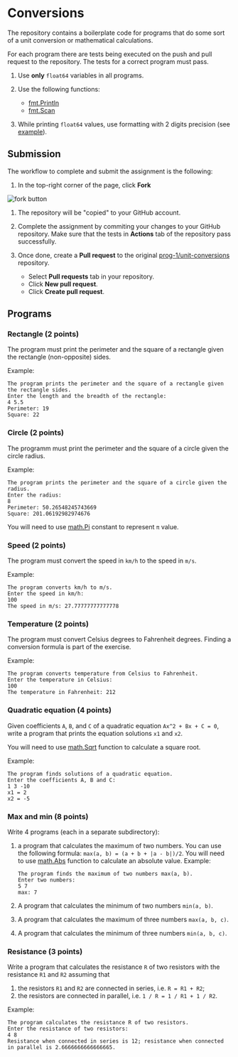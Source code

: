 # Conversions

The repository contains a boilerplate code for programs that do some sort of a
unit conversion or mathematical calculations.

For each program there are tests being executed on the push and pull request to
the repository. The tests for a correct program must pass.

1. Use **only** `float64` variables in all programs.

1. Use the following functions:

   * [fmt.Println](https://pkg.go.dev/fmt#Println)
   * [fmt.Scan](https://pkg.go.dev/fmt#Scan)

1. While printing `float64` values, use formatting with 2 digits precision (see [example](https://play.golang.org/p/m7miCyzIaie)).

## Submission

The workflow to complete and submit the assignment is the following:

1. In the top-right corner of the page, click **Fork**

![fork button](https://docs.github.com/assets/images/help/repository/fork_button.jpg)

1. The repository will be "copied" to your GitHub account.

1. Complete the assignment by commiting your changes to your GitHub repository.
   Make sure that the tests in **Actions** tab of the repository pass successfully.

1. Once done, create a **Pull request** to the original [prog-1/unit-conversions](https://github.com/prog-1/unit-conversions) repository.

   * Select **Pull requests** tab in your repository.
   * Click **New pull request**.
   * Click **Create pull request**.

## Programs

### Rectangle (2 points)

The program must print the perimeter and the square of a rectangle given the
rectangle (non-opposite) sides.

Example:

```
The program prints the perimeter and the square of a rectangle given the rectangle sides.
Enter the length and the breadth of the rectangle:
4 5.5
Perimeter: 19
Square: 22
```

### Circle (2 points)

The programm must print the perimeter and the square of a circle given the
circle radius.

Example:

```
The program prints the perimeter and the square of a circle given the radius.
Enter the radius:
8
Perimeter: 50.26548245743669
Square: 201.06192982974676
```

You will need to use [math.Pi](https://pkg.go.dev/math#pkg-constants) constant to represent `π` value.

### Speed (2 points)

The program must convert the speed in `km/h` to the speed in `m/s`.

Example:

```
The program converts km/h to m/s.
Enter the speed in km/h:
100
The speed in m/s: 27.77777777777778
```

### Temperature (2 points)

The program must convert Celsius degrees to Fahrenheit degrees. Finding a
conversion formula is part of the exercise.

Example:

```
The program converts temperature from Celsius to Fahrenheit.
Enter the temperature in Celsius:
100
The temperature in Fahrenheit: 212
```

### Quadratic equation (4 points)

Given coefficients `A`, `B`, and `C` of a quadratic equation `Ax^2 + Bx + C =
0`, write a program that prints the equation solutions `x1` and `x2`.

You will need to use [math.Sqrt](https://pkg.go.dev/math#Sqrt) function to calculate a square root.


Example:

```
The program finds solutions of a quadratic equation.
Enter the coefficients A, B and C:
1 3 -10
x1 = 2
x2 = -5
```

### Max and min (8 points)

Write 4 programs (each in a separate subdirectory):

1. a program that calculates the maximum of two numbers. You can use the
   following formula: `max(a, b) = (a + b + |a - b|)/2`. You will need to use
   [math.Abs](https://pkg.go.dev/math#Abs) function to calculate an absolute
   value. Example:

   ```
   The program finds the maximum of two numbers max(a, b).
   Enter two numbers:
   5 7
   max: 7
   ```

1. A program that calculates the minimum of two numbers `min(a, b)`.

1. A program that calculates the maximum of three numbers `max(a, b, c)`.

1. A program that calculates the minimum of three numbers `min(a, b, c)`.

### Resistance (3 points)

Write a program that calculates the resistance `R` of two resistors with the
resistance `R1` and `R2` assuming that

1. the resistors `R1` and `R2` are connected in series, i.e. `R = R1 + R2`;
1. the resistors are connected in parallel, i.e. `1 / R = 1 / R1 + 1 / R2`.

Example:

```
The program calculates the resistance R of two resistors.
Enter the resistance of two resistors:
4 8
Resistance when connected in series is 12; resistance when connected in parallel is 2.6666666666666665.
```
